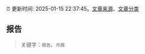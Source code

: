:alarm_clock: 更新时间: 2025-01-15 22:37:45。[文章来源](/README.md)、[文章分类](/TAGS.md)

## 报告


> 关键字：`报告`、`月报`



